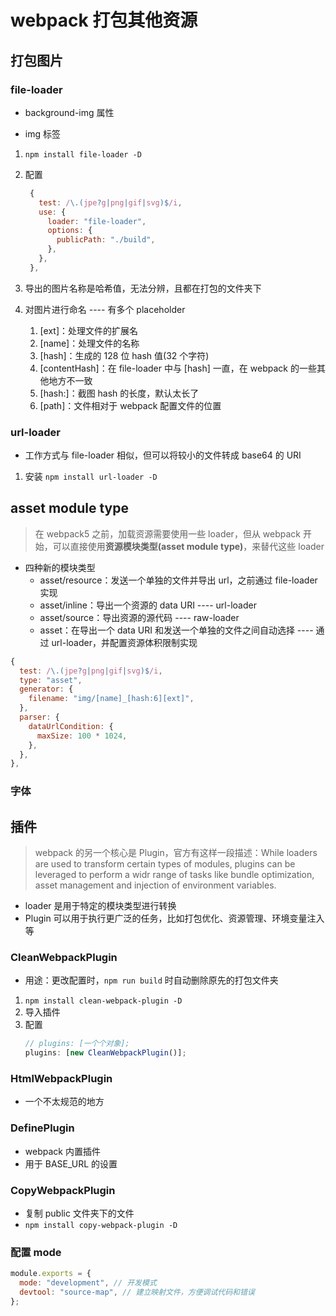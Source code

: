 <!--
 * @Author: east
 * @Date: 2021-11-07 15:40:32
 * @LastEditTime: 2021-11-07 19:54:17
 * @LastEditors: Please set LastEditors
 * @Description: 打开koroFileHeader查看配置 进行设置: https://github.com/OBKoro1/koro1FileHeader/wiki/%E9%85%8D%E7%BD%AE
 * @FilePath: \forGreaterGood\vue3\07-webpack打包其他资源.md
-->

# webpack 打包其他资源

## 打包图片

### file-loader

- background-img 属性

- img 标签

1. `npm install file-loader -D`
2. 配置

   ```js
    {
      test: /\.(jpe?g|png|gif|svg)$/i,
      use: {
        loader: "file-loader",
        options: {
          publicPath: "./build",
        },
      },
    },
   ```

3. 导出的图片名称是哈希值，无法分辨，且都在打包的文件夹下
4. 对图片进行命名 ---- 有多个 placeholder
   1. [ext]：处理文件的扩展名
   2. [name]：处理文件的名称
   3. [hash]：生成的 128 位 hash 值(32 个字符)
   4. [contentHash]：在 file-loader 中与 [hash] 一直，在 webpack 的一些其他地方不一致
   5. [hash:<length>]：截图 hash 的长度，默认太长了
   6. [path]：文件相对于 webpack 配置文件的位置

### url-loader

- 工作方式与 file-loader 相似，但可以将较小的文件转成 base64 的 URI

1. 安装 `npm install url-loader -D`

## asset module type

> 在 webpack5 之前，加载资源需要使用一些 loader，但从 webpack 开始，可以直接使用**资源模块类型(asset module type)**，来替代这些 loader

- 四种新的模块类型
  - asset/resource：发送一个单独的文件并导出 url，之前通过 file-loader 实现
  - asset/inline：导出一个资源的 data URI ---- url-loader
  - asset/source：导出资源的源代码 ---- raw-loader
  - asset：在导出一个 data URI 和发送一个单独的文件之间自动选择 ---- 通过 url-loader，并配置资源体积限制实现

```js
{
  test: /\.(jpe?g|png|gif|svg)$/i,
  type: "asset",
  generator: {
    filename: "img/[name]_[hash:6][ext]",
  },
  parser: {
    dataUrlCondition: {
      maxSize: 100 * 1024,
    },
  },
},
```

### 字体

## 插件

> webpack 的另一个核心是 Plugin，官方有这样一段描述：While loaders are used to transform certain types of modules, plugins can be leveraged to perform a widr range of tasks like bundle optimization, asset management and injection of environment variables.

- loader 是用于特定的模块类型进行转换
- Plugin 可以用于执行更广泛的任务，比如打包优化、资源管理、环境变量注入等

### CleanWebpackPlugin

- 用途：更改配置时，`npm run build` 时自动删除原先的打包文件夹

1. `npm install clean-webpack-plugin -D`
2. 导入插件
3. 配置
   ```js
   // plugins: [一个个对象];
   plugins: [new CleanWebpackPlugin()];
   ```

### HtmlWebpackPlugin

- 一个不太规范的地方

### DefinePlugin

- webpack 内置插件
- 用于 BASE_URL 的设置

### CopyWebpackPlugin

- 复制 public 文件夹下的文件
- `npm install copy-webpack-plugin -D`

### 配置 mode

```js
module.exports = {
  mode: "development", // 开发模式
  devtool: "source-map", // 建立映射文件，方便调试代码和错误
};
```
